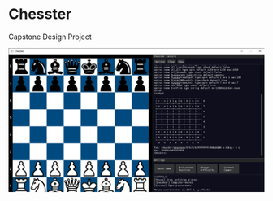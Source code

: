 # Chesster
Capstone Design Project

![Alt text](Chesster-SDL/resources/Chesster_pic.png?raw=true "Chesster!")